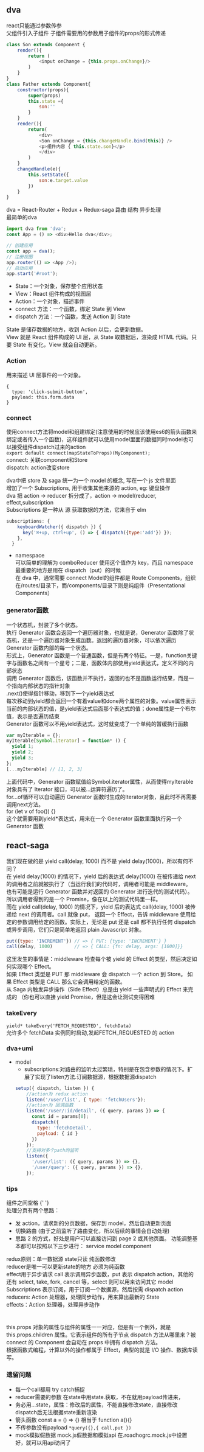 ## dva
react只能通过参数传参 <br/>
父组件引入子组件 子组件需要用的参数用子组件的props的形式传递<br/>
``` JAVASCRIPT
class Son extends Component {
    render(){
        return (
            <input onChange = {this.props.onChange}/>
        )
    }
}
class Father extends Component{
    constructor(props){
        super(props)
        this.state ={
            son:''
        }
    }
    render(){
        return(
            <div>
            <Son onChange = {this.changeHandle.bind(this)} />
            <p>组件内容 { this.state.son}</p>
            </div>
        )
    }
    changeHandle(e){
        this.setState({
            son:e.target.value
        })
    }
}
```
dva = React-Router + Redux + Redux-saga 路由 结构 异步处理<br/>
最简单的dva
```JAVASCRIPT
import dva from 'dva';
const App = () => <div>Hello dva</div>;

// 创建应用
const app = dva();
// 注册视图
app.router(() => <App />);
// 启动应用
app.start('#root');
```

* State：一个对象，保存整个应用状态
* View：React 组件构成的视图层
* Action：一个对象，描述事件
* connect 方法：一个函数，绑定 State 到 View
* dispatch 方法：一个函数，发送 Action 到 State

State 是储存数据的地方，收到 Action 以后，会更新数据。<br/>
View 就是 React 组件构成的 UI 层，从 State 取数据后，渲染成 HTML 代码。只要 State 有变化，View 就会自动更新。<br/>
### Action
用来描述 UI 层事件的一个对象。
```
{
  type: 'click-submit-button',
  payload: this.form.data
}
```
### connect
使用connect方法将model和组建绑定(注意使用的时候应该使用es6的箭头函数来绑定或者传入一个函数)，这样组件就可以使用model里面的数据同时model也可以接受组件dispatch过来的action<br/>
`export default connect(mapStateToProps)(MyComponent); `<br/>
connect: 关联component和Store<br/>
dispatch: action改变store<br/>

dva中把 store 及 saga 统一为一个 model 的概念, 写在一个 js 文件里面<br/>
增加了一个 Subscriptions, 用于收集其他来源的 action, eg: 键盘操作<br/>
dva 把 action -> reducer 拆分成了，action -> model(reducer, effect,subscription<br/>
Subscriptions 是一种从 源 获取数据的方法，它来自于 elm<br/>
```JavaScript
subscriptions: {
    keyboardWatcher({ dispatch }) {
      key('⌘+up, ctrl+up', () => { dispatch({type:'add'}) });
    },
  }
```
* namespace <br/>
可以简单的理解为 comboReducer 使用这个值作为 key，而且 namespace 最重要的地方是用在 dispatch（put）的时候<br/>
在 dva 中，通常需要 connect Model的组件都是 Route Components，组织在/routes/目录下，而/components/目录下则是纯组件（Presentational Components）<br/>
### generator函数
一个状态机，封装了多个状态。<br/>
执行 Generator 函数会返回一个遍历器对象，也就是说，Generator 函数除了状态机，还是一个遍历器对象生成函数。返回的遍历器对象，可以依次遍历 Generator 函数内部的每一个状态。<br/>
形式上，Generator 函数是一个普通函数，但是有两个特征。一是，function关键字与函数名之间有一个星号；二是，函数体内部使用yield表达式，定义不同的内部状态<br/>
调用 Generator 函数后，该函数并不执行，返回的也不是函数运行结果，而是一个指向内部状态的指针对象<br/>
.next()使得指针移动，移到下一个yield表达式<br/>
每次移动到yield都会返回一个有着value和done两个属性的对象。value属性表示当前的内部状态的值，是yield表达式后面那个表达式的值；done属性是一个布尔值，表示是否遍历结束<br/>
Generator 函数可以不用yield表达式，这时就变成了一个单纯的暂缓执行函数<br/>
```javascript
var myIterable = {};
myIterable[Symbol.iterator] = function* () {
  yield 1;
  yield 2;
  yield 3;
};
[...myIterable] // [1, 2, 3]
```
上面代码中，Generator 函数赋值给Symbol.iterator属性，从而使得myIterable对象具有了 Iterator 接口，可以被...运算符遍历了。<br/>
for...of循环可以自动遍历 Generator 函数时生成的Iterator对象，且此时不再需要调用next方法。<br/>
for (let v of foo()) {} <br/>
这个就需要用到yield*表达式，用来在一个 Generator 函数里面执行另一个 Generator 函数  <br/>

## react-saga
我们现在做的是 yield call(delay, 1000) 而不是 yield delay(1000)，所以有何不同？<br/>
在 yield delay(1000) 的情况下，yield 后的表达式 delay(1000) 在被传递给 next 的调用者之前就被执行了（当运行我们的代码时，调用者可能是 middleware。 也有可能是运行 Generator 函数并对返回的 Generator 进行迭代的测试代码）。所以调用者得到的是一个 Promise，像在以上的测试代码里一样。<br/>
而在 yield call(delay, 1000) 的情况下，yield 后的表达式 call(delay, 1000) 被传递给 next 的调用者。call 就像 put， 返回一个 Effect，告诉 middleware 使用给定的参数调用给定的函数。实际上，无论是 put 还是 call 都不执行任何 dispatch 或异步调用，它们只是简单地返回 plain Javascript 对象。<br/>
```JavaScript
put({type: 'INCREMENT'}) // => { PUT: {type: 'INCREMENT'} }
call(delay, 1000)        // => { CALL: {fn: delay, args: [1000]}}
```
这里发生的事情是：middleware 检查每个被 yield 的 Effect 的类型，然后决定如何实现哪个 Effect。<br/>
如果 Effect 类型是 PUT 那 middleware 会 dispatch 一个 action 到 Store。 如果 Effect 类型是 CALL 那么它会调用给定的函数。<br/>
从 Saga 内触发异步操作（Side Effect）总是由 yield 一些声明式的 Effect 来完成的 （你也可以直接 yield Promise，但是这会让测试变得困难 <br/>
### takeEvery
`yield* takeEvery('FETCH_REQUESTED', fetchData)`<br/>
允许多个 fetchData 实例同时启动,发起FETCH_REQUESTED 的 action

### dva+umi
* model
  * subscriptions:对路由的监听太过繁琐，特别是在包含参数的情况下。扩展了实现了listen方法.订阅数据源，根据数据源dispatch
  ```JavaScript
  setup({ dispatch, listen }) {
      //action为 redux action
      listen('/user/list', { type: 'fetchUsers'});
      //action为 回调函数
      listen('/user/:id/detail', ({ query, params }) => {
        const id = params[0];
        dispatch({
          type: 'fetchDetail',
          payload: { id }
        })
      });
      //支持对多个path的监听
      listen({
        '/user/list': ({ query, params }) => {},
        '/user/query': ({ query, params }) => {},
      });
  ```
### tips
组件之间空格 {' '} <br/>
处理分页有两个思路：<br/>
* 发 action，请求新的分页数据，保存到 model，然后自动更新页面
* 切换路由 (由于之前监听了路由变化，所以后续的事情会自动处理)
* 思路 2 的方式，好处是用户可以直接访问到 page 2 或其他页面。
功能调整基本都可以按照以下三步进行：
service
model
component<br/>

redux原则：单一数据源 state只读 纯函数修改<br/>
reducer是唯一可以更新state的地方 必须为纯函数 <br/>
effect用于异步请求 call 表示调用异步函数，put 表示 dispatch action，其他的还有 select, take, fork, cancel 等，select 则可以用来访问其它 model<br/>
Subscriptions 表示订阅，用于订阅一个数据源，然后按需 dispatch action<br/>
reducers: Action 处理器，处理同步动作，用来算出最新的 State<br/>
effects：Action 处理器，处理异步动作<br/>
#
this.props 对象的属性与组件的属性一一对应，但是有一个例外，就是 this.props.children 属性。它表示组件的所有子节点
dispatch 方法从哪里来？被 connect 的 Component 会自动在 props 中拥有 dispatch 方法。<br/>
根据函数式编程，计算以外的操作都属于 Effect，典型的就是 I/O 操作、数据库读写。


### 遗留问题
* 每一个call都用 try catch捕捉
* reducer需要的参数 在state中用state.获取，不在就用payload传进来，
* 务必用...state，属性：修改后的属性，不能直接修改state，直接修改dispatch后无法根据state重新渲染
* 箭头函数 const a = () => {} 相当于 function a(){}
* 不传参数没有payload  `*query({},{ call,put })`
* mock模拟假数据
mock.js假数据和模拟api  在.roadhogrc.mock.js中设置好，就可以用api访问了

